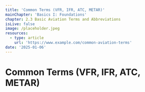 ```yaml
---
title: 'Common Terms (VFR, IFR, ATC, METAR)'
mainChapter: 'Basics I: Foundations'
chapter: 2.3 Basic Aviation Terms and Abbreviations
isLive: false
image: /placeholder.jpeg
resources:
  - type: article
    url: 'https://www.example.com/common-aviation-terms'
date: '2025-01-06'
---
```


# Common Terms (VFR, IFR, ATC, METAR)

